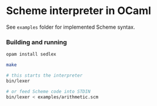 # Scheme interpreter in OCaml

See `examples` folder for implemented Scheme syntax.

### Building and running

```sh
opam install sedlex

make

# this starts the interpreter
bin/lexer 

# or feed Scheme code into STDIN
bin/lexer < examples/arithmetic.scm
```
